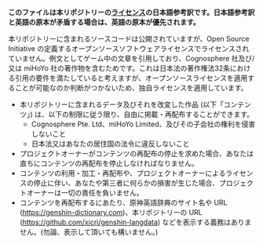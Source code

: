 **このファイルは本リポジトリーの[ライセンス](./LICENSE.md)の日本語参考訳です。日本語参考訳と英語の原本が矛盾する場合は、英語の原本が優先されます。**

本リポジトリーに含まれるソースコードは公開されていますが、Open Source Initiative の定義するオープンソースソフトウェアライセンスでライセンスされていません。例文としてゲーム中の文章を引用しており、Cognosphere 社及び/又は miHoYo 社の著作物を含むためです。これは日本法の著作権法32条における引用の要件を満たしていると考えますが、オープンソースライセンスを適用することが可能なのか判断がつかないため、独自ライセンスを適用しています。

- 本リポジトリーに含まれるデータ及びそれを改変した作品 (以下「コンテンツ」) は、以下の制限に従う限り、自由に掲載・再配布することができます。
  - Cognosphere Pte. Ltd、miHoYo Limited、及びその子会社の権利を侵害しないこと
  - 日本法又はあなたの居住国の法令に違反しないこと
- プロジェクトオーナーがコンテンツの再配布の停止を求めた場合、あなたは直ちにコンテンツの再配布を停止しなければなりません。
- コンテンツの利用・加工・再配布や、プロジェクトオーナーによるライセンスの停止に伴い、あなたや第三者に何らかの損害が生じた場合、プロジェクトオーナーは一切の責任を負いません。
- コンテンツを再配布するにあたり、原神英語辞典のサイト名や URL (https://genshin-dictionary.com)、本リポジトリーの URL (https://github.com/xicri/genshin-langdata) などを表示する義務はありません。(勿論、表示して頂いても構いません。)
